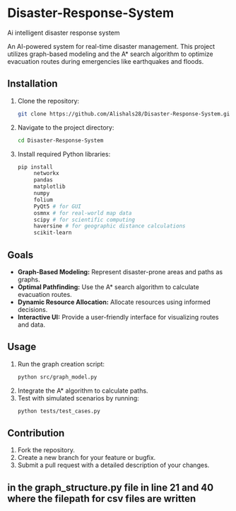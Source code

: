 # Disaster-Response-System
Ai intelligent disaster response system

An AI-powered system for real-time disaster management. 
This project utilizes graph-based modeling and the A* search algorithm to optimize evacuation routes during emergencies like earthquakes and floods.

## Installation

1. Clone the repository:
   ```bash
   git clone https://github.com/Alishals28/Disaster-Response-System.git
   ```
2. Navigate to the project directory:
   ```bash
   cd Disaster-Response-System
   ```
3. Install required Python libraries:
   ```bash
   pip install 
        networkx 
        pandas 
        matplotlib 
        numpy 
        folium
        PyQt5 # for GUI
        osmnx # for real-world map data
        scipy # for scientific computing
        haversine # for geographic distance calculations
        scikit-learn
   ```

## Goals

- **Graph-Based Modeling:** Represent disaster-prone areas and paths as graphs.
- **Optimal Pathfinding:** Use the A* search algorithm to calculate evacuation routes.
- **Dynamic Resource Allocation:** Allocate resources using informed decisions.
- **Interactive UI:** Provide a user-friendly interface for visualizing routes and data.

## Usage

1. Run the graph creation script:
   ```bash
   python src/graph_model.py
   ```
2. Integrate the A* algorithm to calculate paths.
3. Test with simulated scenarios by running:
   ```bash
   python tests/test_cases.py
   ```

## Contribution

1. Fork the repository.
2. Create a new branch for your feature or bugfix.
3. Submit a pull request with a detailed description of your changes.

## in the graph_structure.py file in line 21 and 40 where the filepath for csv files are written